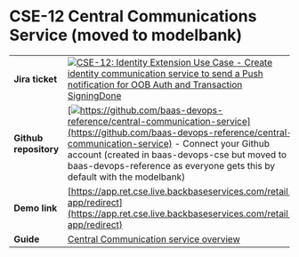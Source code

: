# CSE-12 Central Communications Service (moved to modelbank)
|     |     |
| --- | --- |
| **Jira ticket** | [![](https://backbase.atlassian.net/rest/api/2/universal_avatar/view/type/issuetype/avatar/17301?size=medium)CSE-12: Identity Extension Use Case - Create identity communication service to send a Push notification for OOB Auth and Transaction SigningDone](https://backbase.atlassian.net/browse/CSE-12) |
| **Github repository** | [![](https://github.githubassets.com/favicon.ico)https://github.com/baas-devops-reference/central-communication-service](https://github.com/baas-devops-reference/central-communication-service) \- Connect your Github account (created in baas-devops-cse but moved to baas-devops-reference as everyone gets this by default with the modelbank) |
| **Demo link** | [https://app.ret.cse.live.backbaseservices.com/retail-app/redirect](https://app.ret.cse.live.backbaseservices.com/retail-app/redirect) |
| **Guide** | [Central Communication service overview](https://backbase.atlassian.net/wiki/spaces/CSE/pages/3241739219) |